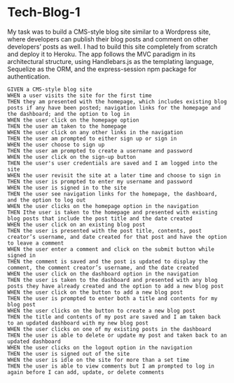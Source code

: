 # Tech-Blog-1

My task was to build a CMS-style blog site similar to a Wordpress site, where developers can publish their blog posts and comment on other developers’ posts as well. I had to build this site completely from scratch and deploy it to Heroku. The app follows the MVC paradigm in its architectural structure, using Handlebars.js as the templating language, Sequelize as the ORM, and the express-session npm package for authentication.

```
GIVEN a CMS-style blog site
WHEN a user visits the site for the first time
THEN they am presented with the homepage, which includes existing blog posts if any have been posted; navigation links for the homepage and the dashboard; and the option to log in
WHEN the user click on the homepage option
THEN the user am taken to the homepage
WHEN the user click on any other links in the navigation
THEN the user am prompted to either sign up or sign in
WHEN the user choose to sign up
THEN the user am prompted to create a username and password
WHEN the user click on the sign-up button
THEN the user's user credentials are saved and I am logged into the site
WHEN the user revisit the site at a later time and choose to sign in
THEN the user is prompted to enter my username and password
WHEN the user is signed in to the site
THEN the user see navigation links for the homepage, the dashboard, and the option to log out
WHEN the user clicks on the homepage option in the navigation
THEN Ithe user is taken to the homepage and presented with existing blog posts that include the post title and the date created
WHEN the user click on an existing blog post
THEN the user is presented with the post title, contents, post creator’s username, and date created for that post and have the option to leave a comment
WHEN the user enter a comment and click on the submit button while signed in
THEN the comment is saved and the post is updated to display the comment, the comment creator’s username, and the date created
WHEN the user click on the dashboard option in the navigation
THEN the user is taken to the dashboard and presented with any blog posts they have already created and the option to add a new blog post
WHEN the user click on the button to add a new blog post
THEN the user is prompted to enter both a title and contents for my blog post
WHEN the user clicks on the button to create a new blog post
THEN the title and contents of my post are saved and I am taken back to an updated dashboard with my new blog post
WHEN the user clicks on one of my existing posts in the dashboard
THEN the user is able to delete or update my post and taken back to an updated dashboard
WHEN the user clicks on the logout option in the navigation
THEN the user is signed out of the site
WHEN the user is idle on the site for more than a set time
THEN the user is able to view comments but I am prompted to log in again before I can add, update, or delete comments


```

